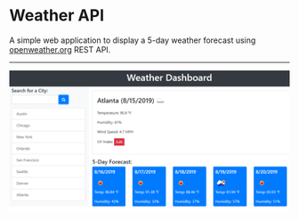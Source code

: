 # Weather API

A simple web application to display a 5-day weather forecast using [openweather.org](https://openweathermap.org/) REST API.

 *** 

 ![Search Weather](DashboardDemo.png)
